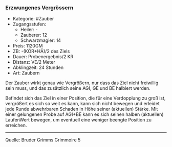 ### Erzwungenes Vergrössern

- Kategorie: #Zauber
- Zugangsstufen:
  - Heiler: -
  - Zauberer: 12
  - Schwarzmagier: 14
- Preis: 1120GM
- ZB: -(KÖR+HÄ)/2 des Ziels
- Dauer: Probenergebnis/2 KR
- Distanz: VE/2 Meter
- Abklingzeit: 24 Stunden
- Art: Zaubern

Der Zauber wirkt genau wie Vergrößern, nur dass das Ziel nicht freiwillig sein muss, und das zusätzlich seine AGI, GE und BE halbiert werden.

Befindet sich das Ziel in einer Position, die für eine Verdopplung zu groß ist, vergrößert es sich so weit es kann, kann sich nicht bewegen und erleidet jede Runde abwehrbaren Schaden in Höhe seiner (aktuellen) Stärke. Mit einer gelungenen Probe auf AGI+BE kann es sich seinen halben (aktuellen) LaufenWert bewegen, um eventuell eine weniger beengte Position zu erreichen.

---

Quelle: Bruder Grimms Grimmoire 5
